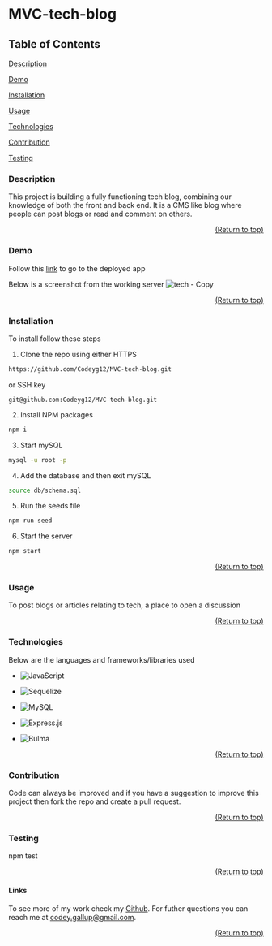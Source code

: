 <a name="readme-top"></a>

  # MVC-tech-blog

  ## Table of Contents
  [Description](#description)
  
  [Demo](#demo)

  [Installation](#installation)

  [Usage](#usage)

  [Technologies](#tech)

  [Contribution](#contribution)

  [Testing](#test)

  ### Description
  
  This project is building a fully functioning tech blog, combining our knowledge of both the front and back end. It is a CMS like blog where people can post blogs or read and comment on others.

  <p align="right"><a href="#readme-top">(Return to top)</a></p>

  ### Demo

  Follow this [link](https://safe-reaches-93630.herokuapp.com/) to go to the deployed app

  Below is a screenshot from the working server
  ![tech - Copy](https://user-images.githubusercontent.com/103782398/188053375-f53fe257-3518-4606-a542-41afd8dfc122.png)


  <p align="right"><a href="#readme-top">(Return to top)</a></p>
  
  ### Installation

  To install follow these steps
   1. Clone the repo using either HTTPS 
   ```sh
   https://github.com/Codeyg12/MVC-tech-blog.git
   ```

 or SSH key

    git@github.com:Codeyg12/MVC-tech-blog.git

 2. Install NPM packages
 ```sh
 npm i
 ```

3. Start mySQL
```sh
mysql -u root -p
```

4. Add the database and then exit mySQL
```sh
source db/schema.sql
```

 5. Run the seeds file 
 ```sh
 npm run seed
 ```

 6. Start the server
 ```sh
 npm start
 ```
  
  <p align="right"><a href="#readme-top">(Return to top)</a></p>

  ### Usage

  To post blogs or articles relating to tech, a place to open a discussion

  <p align="right"><a href="#readme-top">(Return to top)</a></p>

  ### Technologies

  Below are the languages and frameworks/libraries used

  * ![JavaScript](https://img.shields.io/badge/javascript-%23323330.svg?style=for-the-badge&logo=javascript&logoColor=%23F7DF1E)

  * ![Sequelize](https://img.shields.io/badge/Sequelize-52B0E7?style=for-the-badge&logo=Sequelize&logoColor=white)

  * ![MySQL](https://img.shields.io/badge/mysql-%2300f.svg?style=for-the-badge&logo=mysql&logoColor=white)

  * ![Express.js](https://img.shields.io/badge/express.js-%23404d59.svg?style=for-the-badge&logo=express&logoColor=%2361DAFB)

  * ![Bulma](https://img.shields.io/badge/bulma-00D0B1?style=for-the-badge&logo=bulma&logoColor=white)

  <p align="right"><a href="#readme-top">(Return to top)</a></p>

  ### Contribution

  Code can always be improved and if you have a suggestion to improve this project then fork the repo and create a pull request.

  <p align="right"><a href="#readme-top">(Return to top)</a></p>

  ### Testing

  npm test

  <p align="right"><a href="#readme-top">(Return to top)</a></p>

  #### Links

  To see more of my work check my [Github](https://github.com/Codeyg12). For futher questions you can reach me at codey.gallup@gmail.com.
  
  <p align="right"><a href="#readme-top">(Return to top)</a></p>
